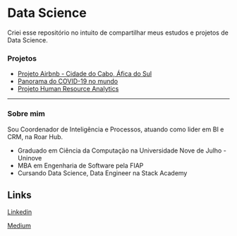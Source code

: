 # Data Science

Criei esse repositório no intuito de compartilhar meus estudos e projetos de Data Science.

### Projetos

* [Projeto Airbnb - Cidade do Cabo, Áfica do Sul](https://github.com/JefersonSMAlmeida/data_science/blob/main/Cidade_do_Cabo_Analisando_os_Dados_do_Airbnb.ipynb)
* [Panorama do COVID-19 no mundo](https://github.com/JefersonSMAlmeida/portifolio_data_science/blob/main/Panorama_do_COVID_19_no_Brasil_e_no_Mundo.ipynb)
* [Projeto Human Resource Analytics](https://github.com/JefersonSMAlmeida/portifolio_dados/tree/main/Human%20Resource%20Analytics)

---------------------------------------------------------------------------------------------------------------------------------------------------

### Sobre mim
Sou Coordenador de Inteligência e Processos, atuando como lider em BI e CRM, na Roar Hub.
* Graduado em Ciência da Computação na Universidade Nove de Julho - Uninove
* MBA em Engenharia de Software pela FIAP
* Cursando Data Science, Data Engineer na Stack Academy

## Links
[Linkedin](https://www.linkedin.com/in/jeferson-dos-santos-de-melo-almeida-192101a3/)

[Medium](https://medium.com/@jefersonalmeida_81476)
